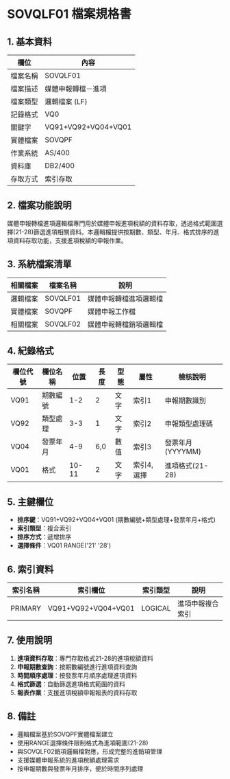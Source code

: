 # SOVQLF01 檔案規格書

## 1. 基本資料

| 欄位 | 內容 |
|------|------|
| 檔案名稱 | SOVQLF01 |
| 檔案描述 | 媒體申報轉檔－進項 |
| 檔案類型 | 邏輯檔案 (LF) |
| 記錄格式 | VQ0 |
| 關鍵字 | VQ91+VQ92+VQ04+VQ01 |
| 實體檔案 | SOVQPF |
| 作業系統 | AS/400 |
| 資料庫 | DB2/400 |
| 存取方式 | 索引存取 |

## 2. 檔案功能說明

媒體申報轉檔進項邏輯檔專門用於媒體申報進項稅額的資料存取，透過格式範圍選擇(21-28)篩選進項相關資料。本邏輯檔提供按期數、類型、年月、格式排序的進項資料存取功能，支援進項稅額的申報作業。

## 3. 系統檔案清單

| 相關檔案 | 檔案名稱 | 說明 |
|----------|----------|------|
| 邏輯檔案 | SOVQLF01 | 媒體申報轉檔進項邏輯檔 |
| 實體檔案 | SOVQPF | 媒體申報工作檔 |
| 相關檔案 | SOVQLF02 | 媒體申報轉檔銷項邏輯檔 |

## 4. 紀錄格式

| 欄位代號 | 欄位名稱 | 位置 | 長度 | 型態 | 屬性 | 檢核說明 |
|----------|----------|------|------|------|------|----------|
| VQ91 | 期數編號 | 1-2 | 2 | 文字 | 索引1 | 申報期數識別 |
| VQ92 | 類型處理 | 3-3 | 1 | 文字 | 索引2 | 申報類型處理碼 |
| VQ04 | 發票年月 | 4-9 | 6,0 | 數值 | 索引3 | 發票年月(YYYYMM) |
| VQ01 | 格式 | 10-11 | 2 | 文字 | 索引4,選擇 | 進項格式(21-28) |

## 5. 主鍵欄位

- **排序鍵**：VQ91+VQ92+VQ04+VQ01 (期數編號+類型處理+發票年月+格式)
- **索引類型**：複合索引
- **排序方式**：遞增排序
- **選擇條件**：VQ01 RANGE('21' '28')

## 6. 索引資料

| 索引名稱 | 索引欄位 | 索引類型 | 說明 |
|----------|----------|----------|------|
| PRIMARY | VQ91+VQ92+VQ04+VQ01 | LOGICAL | 進項申報複合索引 |

## 7. 使用說明

1. **進項資料存取**：專門存取格式21-28的進項稅額資料
2. **申報期數查詢**：按期數編號進行進項資料查詢
3. **時間順序處理**：按發票年月順序處理進項資料
4. **格式篩選**：自動篩選進項格式範圍的資料
5. **報表作業**：支援進項稅額申報報表的資料存取

## 8. 備註

- 邏輯檔案基於SOVQPF實體檔案建立
- 使用RANGE選擇條件限制格式為進項範圍(21-28)
- 與SOVQLF02銷項邏輯檔對應，形成完整的進銷項管理
- 支援媒體申報系統的進項稅額處理需求
- 按申報期數與發票年月排序，便於時間序列處理 